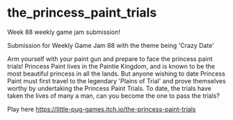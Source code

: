 # the_princess_paint_trials
Week 88 weekly game jam submission!

Submission for Weekly Game Jam 88 with the theme being 'Crazy Date'

Arm yourself with your paint gun and prepare to face the princess paint trials! Princess Paint lives in the Paintie Kingdom, and is known to be the most beautiful princess in all the lands. But anyone wishing to date Princess Paint must first travel to the legendary 'Plains of Trial' and prove themselves worthy by undertaking the Princess Paint Trials. To date, the trials have taken the lives of many a man, can you become the one to pass the trials? 

Play here
https://little-pug-games.itch.io/the-princess-paint-trials
